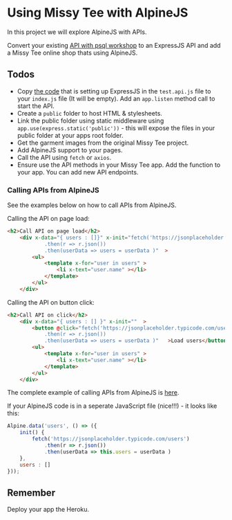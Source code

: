 # Using Missy Tee with AlpineJS

In this project we will explore AlpineJS with APIs.

Convert your existing [API with psql workshop](https://github.com/codex-academy/api-with-psql-workshop) to an ExpressJS API and add a Missy Tee online shop thats using AlpineJS.

## Todos

* Copy [the code](https://github.com/codex-academy/api-with-psql-workshop/blob/main/test/test.api.js#L1-L19) that is setting up ExpressJS in the `test.api.js` file to your `index.js` file (It will be empty). Add an `app.listen` method call to start the API.
* Create a `public` folder to host HTML & stylesheets.
* Link the public folder using static middleware using `app.use(express.static('public'))` - this will expose the files in your public folder at your apps root folder.
* Get the garment images from the original Missy Tee project.
* Add AlpineJS support to your pages.
* Call the API using `fetch` or `axios`.
* Ensure use the API methods in your Missy Tee app. Add the function to your app. You can add new API endpoints.

### Calling APIs from AlpineJS

See the examples below on how to call APIs from AlpineJS.

Calling the API on page load:

```html
<h2>Call API on page load</h2>
	<div x-data="{ users : []}" x-init="fetch('https://jsonplaceholder.typicode.com/users')
			.then(r => r.json())
			.then(userData => users = userData )"  >
		<ul>
			<template x-for="user in users" >
				<li x-text="user.name" ></li>
			</template>
		</ul>
	</div>
```

Calling the API on button click:

```html
<h2>Call API on click</h2>
	<div x-data="{ users : [] }" x-init=""  >
		<button @click="fetch('https://jsonplaceholder.typicode.com/users')
			.then(r => r.json())
			.then(userData => users = userData )"   >Load users</button>
		<ul>
			<template x-for="user in users" >
				<li x-text="user.name" ></li>
			</template>
		</ul>
	</div>
```

The complete example of calling APIs from AlpineJS is [here](https://github.com/codex-academy/api-with-psql-workshop/blob/main/apis-with-alpine.html).

If your AlpineJS code is in a seperate JavaScript file (nice!!!) - it looks like this:

```js
Alpine.data('users', () => ({
    init() {
		fetch('https://jsonplaceholder.typicode.com/users')
			.then(r => r.json())
			.then(userData => this.users = userData )
    },
	users : []
}));
```

## Remember

Deploy your app the Heroku.
